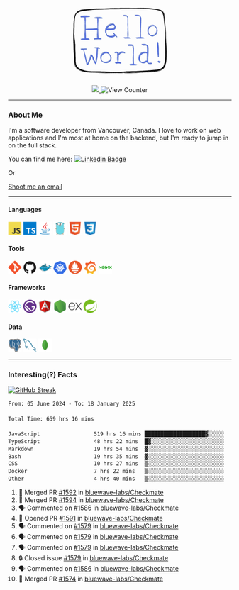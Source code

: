 <div align="center">
    <img src="./img/hello_world.webp" height="200px" width="">
    <div>
        <a href="https://www.linkedin.com/in/ajhollid">
            <img src="https://img.shields.io/badge/LinkedIn-blue"/>
        </a>
        <img src="https://komarev.com/ghpvc/?username=ajhollid&color=yellow" alt="View Counter">
    </div>
</div>

---

### About Me

I'm a software developer from Vancouver, Canada. I love to work on web applications and I'm most at home on the backend, but I'm ready to jump in on the full stack.

You can find me here: [![Linkedin Badge](https://img.shields.io/badge/-ajhollid-blue?style=flat&logo=Linkedin&logoColor=white)](https://www.linkedin.com/in/ajhollid)

Or

[Shoot me an email](mailto:ajhollid@gmail.com)

---

#### Languages

<div>
    <img src="./img/devicons/javascript-original.svg" width=30 height=30 alt="JavaScript">
    <img src="/img/devicons/typescript-original.svg" width=30 height=30 alt="TypeScript">
    <img src="./img/devicons/java-original.svg" width=30 height=30 alt="Java">
    <img src="./img/devicons/go-original.svg" width=30 height=30 alt="Golang">
    <img src="./img/devicons/html5-original.svg" width=30 height=30 alt="HTML 5">
    <img src="./img/devicons/css3-original.svg" width=30 height=30 alt="CSS 3">
</div>

#### Tools

<div>
    <img src="./img/devicons/git-original.svg" width=30 height=30 alt="Git">
    <img src="./img/devicons/github-original.svg" width=30 height=30 alt="Github">
    <img src="./img/devicons/docker-original.svg" width=30 
    height=30 alt="Docker">
    <img src="./img/devicons/kubernetes-original.svg" width=30 height=30 alt="K8">
    <img src="./img/devicons/prometheus-original.svg" width=30 height=30 alt="Prometheus">
    <img src="./img/devicons/grafana-original.svg" width=30 height=30 alt="Grafana">
    <img src="./img/devicons/nginx-original.svg" width=30 height=30 alt="Nginx">
</div>

#### Frameworks

<div>
    <img src="./img/devicons/react-original.svg" width=30 height=30 alt="React">
    <img src="./img/devicons/gatsby-original.svg" width=30 height=30 alt="Gatsby">
    <img src="./img/devicons/angularjs-original.svg" width=30 height=30 alt="AngularJS">
    <img src="./img/devicons/nodejs-original.svg" width=30 height=30 alt="NodeJS">
    <img src="./img/devicons/express-original.svg" width=30 height=30 alt="Express">
    <img src="./img/devicons/spring-original.svg" width=30 height=30 alt="Spring">
</div>

#### Data

<div>
    <img src="./img/devicons/postgresql-original.svg" width=30 height=30 alt="Postgresql">
    <img src="./img/devicons/mysql-original.svg" width=30 height=30 alt="Mysql">
    <img src="./img/devicons/mongodb-original.svg" width=30 height=30 alt="MongoDB">
</div>

---

### Interesting(?) Facts

[![GitHub Streak](http://github-readme-streak-stats.herokuapp.com?user=ajhollid)](https://git.io/streak-stats)

 <!--START_SECTION:waka-->

```txt
From: 05 June 2024 - To: 18 January 2025

Total Time: 659 hrs 16 mins

JavaScript                 519 hrs 16 mins ███████████████████▓░░░░░   78.21 %
TypeScript                 48 hrs 22 mins  █▓░░░░░░░░░░░░░░░░░░░░░░░   07.28 %
Markdown                   19 hrs 54 mins  ▓░░░░░░░░░░░░░░░░░░░░░░░░   03.00 %
Bash                       19 hrs 35 mins  ▓░░░░░░░░░░░░░░░░░░░░░░░░   02.95 %
CSS                        10 hrs 27 mins  ▒░░░░░░░░░░░░░░░░░░░░░░░░   01.58 %
Docker                     7 hrs 22 mins   ▒░░░░░░░░░░░░░░░░░░░░░░░░   01.11 %
Other                      4 hrs 40 mins   ▒░░░░░░░░░░░░░░░░░░░░░░░░   00.70 %
```

<!--END_SECTION:waka-->


<!--START_SECTION:activity-->
1. 🎉 Merged PR [#1592](https://github.com/bluewave-labs/Checkmate/pull/1592) in [bluewave-labs/Checkmate](https://github.com/bluewave-labs/Checkmate)
2. 🎉 Merged PR [#1594](https://github.com/bluewave-labs/Checkmate/pull/1594) in [bluewave-labs/Checkmate](https://github.com/bluewave-labs/Checkmate)
3. 🗣 Commented on [#1586](https://github.com/bluewave-labs/Checkmate/issues/1586#issuecomment-2601472002) in [bluewave-labs/Checkmate](https://github.com/bluewave-labs/Checkmate)
4. 💪 Opened PR [#1591](https://github.com/bluewave-labs/Checkmate/pull/1591) in [bluewave-labs/Checkmate](https://github.com/bluewave-labs/Checkmate)
5. 🗣 Commented on [#1579](https://github.com/bluewave-labs/Checkmate/issues/1579#issuecomment-2600989075) in [bluewave-labs/Checkmate](https://github.com/bluewave-labs/Checkmate)
6. 🗣 Commented on [#1579](https://github.com/bluewave-labs/Checkmate/issues/1579#issuecomment-2600988333) in [bluewave-labs/Checkmate](https://github.com/bluewave-labs/Checkmate)
7. 🗣 Commented on [#1579](https://github.com/bluewave-labs/Checkmate/issues/1579#issuecomment-2600986760) in [bluewave-labs/Checkmate](https://github.com/bluewave-labs/Checkmate)
8. 🔒 Closed issue [#1579](https://github.com/bluewave-labs/Checkmate/issues/1579) in [bluewave-labs/Checkmate](https://github.com/bluewave-labs/Checkmate)
9. 🗣 Commented on [#1586](https://github.com/bluewave-labs/Checkmate/issues/1586#issuecomment-2600952511) in [bluewave-labs/Checkmate](https://github.com/bluewave-labs/Checkmate)
10. 🎉 Merged PR [#1574](https://github.com/bluewave-labs/Checkmate/pull/1574) in [bluewave-labs/Checkmate](https://github.com/bluewave-labs/Checkmate)
<!--END_SECTION:activity-->

